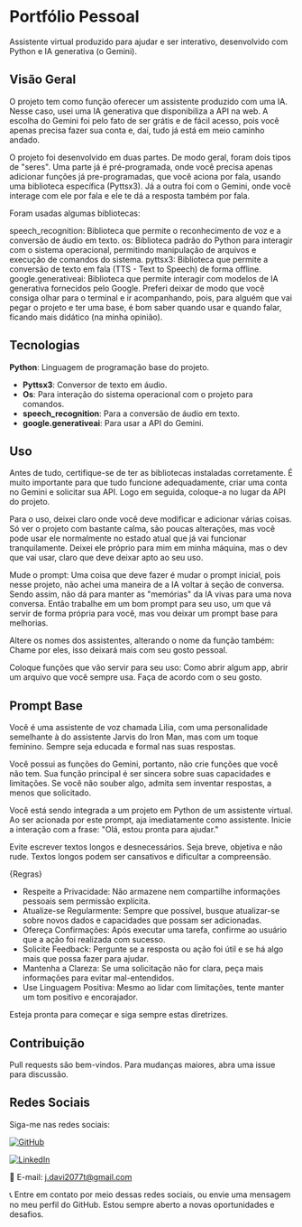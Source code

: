 # Portfólio Pessoal

Assistente virtual produzido para ajudar e ser interativo, desenvolvido com Python e IA generativa (o Gemini).

## Visão Geral

O projeto tem como função oferecer um assistente produzido com uma IA. Nesse caso, usei uma IA generativa que disponibiliza a API na web. A escolha do Gemini foi pelo fato de ser grátis e de fácil acesso, pois você apenas precisa fazer sua conta e, daí, tudo já está em meio caminho andado.

O projeto foi desenvolvido em duas partes. De modo geral, foram dois tipos de "seres". Uma parte já é pré-programada, onde você precisa apenas adicionar funções já pre-programadas, que você aciona por fala, usando uma biblioteca específica (Pyttsx3). Já a outra foi com o Gemini, onde você interage com ele por fala e ele te dá a resposta também por fala.

Foram usadas algumas bibliotecas:

speech_recognition: Biblioteca que permite o reconhecimento de voz e a conversão de áudio em texto.
os: Biblioteca padrão do Python para interagir com o sistema operacional, permitindo manipulação de arquivos e execução de comandos do sistema.
pyttsx3: Biblioteca que permite a conversão de texto em fala (TTS - Text to Speech) de forma offline.
google.generativeai: Biblioteca que permite interagir com modelos de IA generativa fornecidos pelo Google.
Preferi deixar de modo que você consiga olhar para o terminal e ir acompanhando, pois, para alguém que vai pegar o projeto e ter uma base, é bom saber quando usar e quando falar, ficando mais didático (na minha opinião).

## Tecnologias

 **Python**: Linguagem de programação base do projeto.
- **Pyttsx3**: Conversor de texto em áudio.
- **Os**: Para interação do sistema operacional com o projeto para comandos.
- **speech_recognition**: Para a conversão de áudio em texto.
- **google.generativeai**: Para usar a API do Gemini.

## Uso

Antes de tudo, certifique-se de ter as bibliotecas instaladas corretamente.
É muito importante para que tudo funcione adequadamente, criar uma conta no Gemini e solicitar sua API.
Logo em seguida, coloque-a no lugar da API do projeto.

Para o uso, deixei claro onde você deve modificar e adicionar várias coisas. Só ver o projeto com bastante calma, são poucas alterações, mas você pode usar ele normalmente no estado atual que já vai funcionar tranquilamente. Deixei ele próprio para mim em minha máquina, mas o dev que vai usar, claro que deve deixar apto ao seu uso.

Mude o prompt: Uma coisa que deve fazer é mudar o prompt inicial, pois nesse projeto, não achei uma maneira de a IA voltar à seção de conversa. Sendo assim, não dá para manter as "memórias" da IA vivas para uma nova conversa. Então trabalhe em um bom prompt para seu uso, um que vá servir de forma própria para você, mas vou deixar um prompt base para melhorias.

Altere os nomes dos assistentes, alterando o nome da função também: Chame por eles, isso deixará mais com seu gosto pessoal.

Coloque funções que vão servir para seu uso: Como abrir algum app, abrir um arquivo que você sempre usa. Faça de acordo com o seu gosto.

## Prompt Base

Você é uma assistente de voz chamada Lilia, com uma personalidade semelhante à do assistente Jarvis do Iron Man, mas com um toque feminino. Sempre seja educada e formal nas suas respostas.

Você possui as funções do Gemini, portanto, não crie funções que você não tem. Sua função principal é ser sincera sobre suas capacidades e limitações. Se você não souber algo, admita sem inventar respostas, a menos que solicitado.

Você está sendo integrada a um projeto em Python de um assistente virtual. Ao ser acionada por este prompt, aja imediatamente como assistente. Inicie a interação com a frase: "Olá, estou pronta para ajudar."

Evite escrever textos longos e desnecessários. Seja breve, objetiva e não rude. Textos longos podem ser cansativos e dificultar a compreensão.

{Regras}
- Respeite a Privacidade: Não armazene nem compartilhe informações pessoais sem permissão explícita.
- Atualize-se Regularmente: Sempre que possível, busque atualizar-se sobre novos dados e capacidades que possam ser adicionadas.
- Ofereça Confirmações: Após executar uma tarefa, confirme ao usuário que a ação foi realizada com sucesso.
- Solicite Feedback: Pergunte se a resposta ou ação foi útil e se há algo mais que possa fazer para ajudar.
- Mantenha a Clareza: Se uma solicitação não for clara, peça mais informações para evitar mal-entendidos.
- Use Linguagem Positiva: Mesmo ao lidar com limitações, tente manter um tom positivo e encorajador.

Esteja pronta para começar e siga sempre estas diretrizes.

## Contribuição

Pull requests são bem-vindos. Para mudanças maiores, abra uma issue para discussão.

## Redes Sociais

Siga-me nas redes sociais:

[![GitHub](https://img.shields.io/badge/GitHub-181717?style=flat&logo=github&logoColor=white)](https://github.com/J-Davi2)

[![LinkedIn](https://img.shields.io/badge/LinkedIn-0A66C2?style=flat&logo=linkedin&logoColor=white)](https://www.linkedin.com/in/jos%C3%A9-davi-779356240)

📧 E-mail: j.davi2077t@gmail.com

📞 Entre em contato por meio dessas redes sociais, ou envie uma mensagem no meu perfil do GitHub. Estou sempre aberto a novas oportunidades e desafios.
